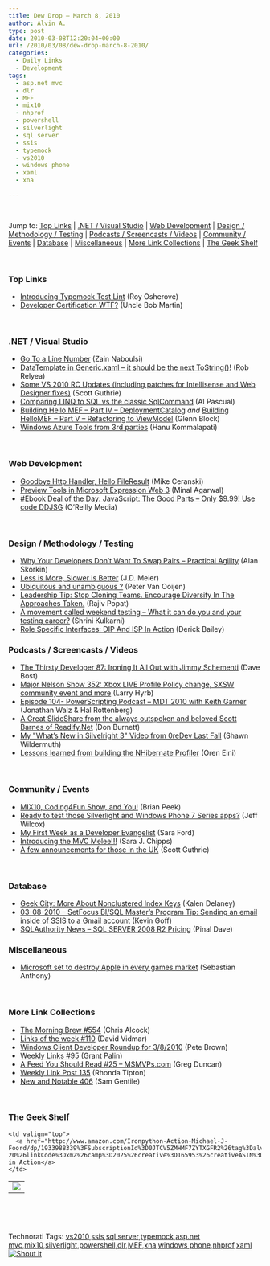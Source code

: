 ```yaml
---
title: Dew Drop – March 8, 2010
author: Alvin A.
type: post
date: 2010-03-08T12:20:04+00:00
url: /2010/03/08/dew-drop-march-8-2010/
categories:
  - Daily Links
  - Development
tags:
  - asp.net mvc
  - dlr
  - MEF
  - mix10
  - nhprof
  - powershell
  - silverlight
  - sql server
  - ssis
  - typemock
  - vs2010
  - windows phone
  - xaml
  - xna

---
```

&#160;

Jump to: [Top Links][1] | [.NET / Visual Studio][2] | [Web Development][3] | [Design / Methodology / Testing][4] | [Podcasts / Screencasts / Videos][5] | [Community / Events][6] | [Database][7] | [Miscellaneous][8] | [More Link Collections][9] | [The Geek Shelf][10] 

&#160;

### <a name="top"></a>Top Links

  * [Introducing Typemock Test Lint][11] (Roy Osherove)
  * [Developer Certification WTF?][12] (Uncle Bob Martin)

&#160;

### <a name="dotnet"></a>.NET / Visual Studio

  * [Go To a Line Number][13] (Zain Naboulsi)
  * [DataTemplate in Generic.xaml – it should be the next ToString()!][14] (Rob Relyea)
  * [Some VS 2010 RC Updates (including patches for Intellisense and Web Designer fixes)][15] (Scott Guthrie)
  * [Comparing LINQ to SQL vs the classic SqlCommand][16] (Al Pascual)
  * [Building Hello MEF – Part IV – DeploymentCatalog][17] _and_&#160;[Building HelloMEF – Part V – Refactoring to ViewModel][18] (Glenn Block)
  * [Windows Azure Tools from 3rd parties][19] (Hanu Kommalapati)

&#160;

### <a name="web"></a>Web Development

  * [Goodbye Http Handler, Hello FileResult][20] (Mike Ceranski)
  * [Preview Tools in Microsoft Expression Web 3][21] (Minal Agarwal)
  * [#Ebook Deal of the Day: JavaScript: The Good Parts &#8211; Only $9.99! Use code DDJSG][22] (O&#8217;Reilly Media)

&#160;

### <a name="design"></a>Design / Methodology / Testing

  * [Why Your Developers Don’t Want To Swap Pairs – Practical Agility][23] (Alan Skorkin)
  * [Less is More, Slower is Better][24] (J.D. Meier)
  * [Ubiquitous and unambiguous ?][25] (Peter Van Ooijen)
  * [Leadership Tip: Stop Cloning Teams. Encourage Diversity In The Approaches Taken.][26] (Rajiv Popat)
  * [A movement called weekend testing – What it can do you and your testing career?][27] (Shrini Kulkarni)
  * [Role Specific Interfaces: DIP And ISP In Action][28] (Derick Bailey)

<a name="silverlight"></a>

### <a name="podcasts"></a>Podcasts / Screencasts / Videos

  * [The Thirsty Developer 87: Ironing It All Out with Jimmy Schementi][29] (Dave Bost)
  * [Major Nelson Show 352: Xbox LIVE Profile Policy change, SXSW community event and more][30] (Larry Hyrb)
  * [Episode 104- PowerScripting Podcast &#8211; MDT 2010 with Keith Garner][31] (Jonathan Walz & Hal Rottenberg)
  * [A Great SlideShare from the always outspoken and beloved Scott Barnes of Readify.Net][32] (Don Burnett)
  * [My "What&#8217;s New in Silvelright 3" Video from 0reDev Last Fall][33] (Shawn Wildermuth)
  * [Lessons learned from building the NHibernate Profiler][34] (Oren Eini)

&#160;

### <a name="events"></a>Community / Events

  * [MIX10, Coding4Fun Show, and You!][35] (Brian Peek)
  * [Ready to test those Silverlight and Windows Phone 7 Series apps?][36] (Jeff Wilcox)
  * [My First Week as a Developer Evangelist][37] (Sara Ford)
  * [Introducing the MVC Melee!!!][38] (Sara J. Chipps)
  * [A few announcements for those in the UK][39] (Scott Guthrie)

&#160;

### <a name="db"></a>Database

  * [Geek City: More About Nonclustered Index Keys][40] (Kalen Delaney)
  * [03-08-2010 &#8211; SetFocus BI/SQL Master&#8217;s Program Tip: Sending an email inside of SSIS to a Gmail account][41] (Kevin Goff)
  * [SQLAuthority News – SQL SERVER 2008 R2 Pricing][42] (Pinal Dave)

<a name="sp"></a>

### <a name="misc"></a>Miscellaneous

  * [Microsoft set to destroy Apple in every games market][43] (Sebastian Anthony)

&#160;

### <a name="links"></a>More Link Collections

  * [The Morning Brew #554][44] (Chris Alcock)
  * [Links of the week #110][45] (David Vidmar)
  * [Windows Client Developer Roundup for 3/8/2010][46] (Pete Brown)
  * [Weekly Links #95][47] (Grant Palin)
  * [A Feed You Should Read #25 – MSMVPs.com][48] (Greg Duncan)
  * [Weekly Link Post 135][49] (Rhonda Tipton)
  * [New and Notable 406][50] (Sam Gentile)

&#160;

### <a name="shelf"></a>The Geek Shelf

<table border="0" cellspacing="0" cellpadding="0">
  <tr>
    <td>
      <img data-recalc-dims="1" decoding="async" src="https://i0.wp.com/ecx.images-amazon.com/images/I/51cjWFbW5pL._SL160_.jpg?w=660" />
    </td>
    
    <td valign="top">
      <a href="http://www.amazon.com/Ironpython-Action-Michael-J-Foord/dp/1933988339%3FSubscriptionId%3D0JTCV5ZMHMF7ZYTXGFR2%26tag%3Dalvinashcraft-20%26linkCode%3Dxm2%26camp%3D2025%26creative%3D165953%26creativeASIN%3D1933988339">Ironpython in Action</a>
    </td>
  </tr>
</table>

&#160;

<div style="padding-bottom: 0px; margin: 0px; padding-left: 0px; padding-right: 0px; display: inline; float: none; padding-top: 0px" id="scid:C16BAC14-9A3D-4c50-9394-FBFEF7A93539:659cdc47-d2a8-46db-98b0-04d417158d3c" class="wlWriterSmartContent">
  <!--dotnetkickit-->
</div>

&#160;

<div style="padding-bottom: 0px; margin: 0px; padding-left: 0px; padding-right: 0px; display: inline; float: none; padding-top: 0px" id="scid:0767317B-992E-4b12-91E0-4F059A8CECA8:c05fe65b-5e4c-46ad-a071-e6bc8befd4bf" class="wlWriterSmartContent">
  Technorati Tags: <a href="http://technorati.com/tags/vs2010" rel="tag">vs2010</a>,<a href="http://technorati.com/tags/ssis" rel="tag">ssis</a>,<a href="http://technorati.com/tags/sql+server" rel="tag">sql server</a>,<a href="http://technorati.com/tags/typemock" rel="tag">typemock</a>,<a href="http://technorati.com/tags/asp.net+mvc" rel="tag">asp.net mvc</a>,<a href="http://technorati.com/tags/mix10" rel="tag">mix10</a>,<a href="http://technorati.com/tags/silverlight" rel="tag">silverlight</a>,<a href="http://technorati.com/tags/powershell" rel="tag">powershell</a>,<a href="http://technorati.com/tags/dlr" rel="tag">dlr</a>,<a href="http://technorati.com/tags/MEF" rel="tag">MEF</a>,<a href="http://technorati.com/tags/xna" rel="tag">xna</a>,<a href="http://technorati.com/tags/windows+phone" rel="tag">windows phone</a>,<a href="http://technorati.com/tags/nhprof" rel="tag">nhprof</a>,<a href="http://technorati.com/tags/xaml" rel="tag">xaml</a>
</div>

<div class="wlWriterHeaderFooter" style="margin:0px; padding:0px 0px 0px 0px;">
  <div class="shoutIt">
    <a rev="vote-for" href="http://dotnetshoutout.com/Submit?url=http%3a%2f%2fwww.alvinashcraft.com%2f2010%2f03%2f08%2fdew-drop-march-8-2010%2f&title=Dew+Drop+-+March+8%2c+2010"><img decoding="async" alt="Shout it" src="http://dotnetshoutout.com/image.axd?url=https://morningdew-bpc6g3a0fgaxdxcu.eastus2-01.azurewebsites.net/2010/03/08/dew-drop-march-8-2010/" style="border:0px" /></a>
  </div>
</div>

 [1]: https://morningdew-bpc6g3a0fgaxdxcu.eastus2-01.azurewebsites.net/#top
 [2]: https://morningdew-bpc6g3a0fgaxdxcu.eastus2-01.azurewebsites.net/#dotnet
 [3]: https://morningdew-bpc6g3a0fgaxdxcu.eastus2-01.azurewebsites.net/#web
 [4]: https://morningdew-bpc6g3a0fgaxdxcu.eastus2-01.azurewebsites.net/#design
 [5]: https://morningdew-bpc6g3a0fgaxdxcu.eastus2-01.azurewebsites.net/#podcasts
 [6]: https://morningdew-bpc6g3a0fgaxdxcu.eastus2-01.azurewebsites.net/#events
 [7]: https://morningdew-bpc6g3a0fgaxdxcu.eastus2-01.azurewebsites.net/#db
 [8]: https://morningdew-bpc6g3a0fgaxdxcu.eastus2-01.azurewebsites.net/#misc
 [9]: https://morningdew-bpc6g3a0fgaxdxcu.eastus2-01.azurewebsites.net/#links
 [10]: https://morningdew-bpc6g3a0fgaxdxcu.eastus2-01.azurewebsites.net/#shelf
 [11]: http://feedproxy.google.com/~r/Iserializable/~3/IRxtCIs-Qj0/introducing-typemock-test-lint.aspx
 [12]: http://blog.objectmentor.com/articles/2010/03/07/developer-certification-wtf
 [13]: http://feedproxy.google.com/~r/zainnab/~3/rwj7qOsSvtQ/go-to-a-line-number-vstipedit0026.aspx
 [14]: http://blogs.windowsclient.net/rob_relyea/archive/2010/03/07/datatemplate-in-generic-xaml-it-should-be-the-next-tostring.aspx
 [15]: http://weblogs.asp.net/scottgu/archive/2010/03/08/some-vs-2010-rc-updates-including-patches-for-intellisense-and-web-designer-fixes.aspx
 [16]: http://weblogs.asp.net/albertpascual/archive/2010/03/07/comparing-linq-to-sql-vs-the-classic-sqlcommand.aspx
 [17]: http://feedproxy.google.com/~r/MyTechnobabble/~3/NE3_7fvsG48/building-hello-mef-part-iv-deploymentcatalog.aspx
 [18]: http://codebetter.com/blogs/glenn.block/archive/2010/03/07/building-hellomef-part-v-refactoring-to-viewmodel.aspx
 [19]: http://blogs.msdn.com/hanuk/archive/2010/03/07/windows-azure-tools-from-3rd-parties.aspx
 [20]: http://feedproxy.google.com/~r/codecapers/~3/SmP7fNJy-BI/post.aspx
 [21]: http://feedproxy.google.com/~r/netCurryRecentArticles/~3/4WH0FwT7rks/ShowArticle.aspx
 [22]: http://feeds.oreilly.com/~r/oreilly/news/~3/6vBKT3OXYtQ/
 [23]: http://www.skorks.com/2010/03/why-your-developers-dont-want-to-swap-pairs-practical-agility/
 [24]: http://feedproxy.google.com/~r/SourcesOfInsight/~3/U5C8gza1mM8/
 [25]: http://codebetter.com/blogs/peter.van.ooijen/archive/2010/03/07/ubiquitous-and-unambiguous.aspx
 [26]: http://www.thousandtyone.com/blog/LeadershipTipStopCloningTeamsEncourageDiversityInTheApproachesTaken.aspx
 [27]: http://shrinik.blogspot.com/2010/03/movement-called-weekend-testing-what-it.html
 [28]: http://feedproxy.google.com/~r/LosTechies/~3/kCBLkm9zWGM/role-specific-interfaces-dip-and-isp-in-action.aspx
 [29]: http://feedproxy.google.com/~r/ThirstyDeveloperPodcast/~3/oOC78a-2LuM/TheThirstyDeveloper87IroningItAllOutWithJimmySchementi.aspx
 [30]: http://feedproxy.google.com/~r/MajorNelsonblogcast/~3/Euzl9sQDbCE/show-352-xbox-live-profile-policy-change-sxsw-and-more.aspx
 [31]: http://feedproxy.google.com/~r/Powerscripting/~3/CtktHJPHuvk/index.php
 [32]: http://feedproxy.google.com/~r/d4dotnet/~3/8ZX-hMv0gPk/post.aspx
 [33]: http://wildermuth.com/2010/03/07/My_What_s_New_in_Silvelright_3_Video_from_0reDev_Last_Fall
 [34]: http://feedproxy.google.com/~r/AyendeRahien/~3/bY8ISKqaSmo/lessons-learned-from-building-the-nhibernate-profiler.aspx
 [35]: http://feedproxy.google.com/~r/BrianPeek/~3/Y4lsGjSSkMk/mix10-coding4fun-show-and-you.aspx
 [36]: http://www.jeff.wilcox.name/2010/03/mix10-cl59-intro/
 [37]: http://blogs.msdn.com/saraford/archive/2010/03/07/my-first-week-as-a-developer-evangelist.aspx
 [38]: http://girldeveloper.com/events/introducing-the-mvc-melee/
 [39]: http://weblogs.asp.net/scottgu/archive/2010/03/07/a-few-announcements-for-those-in-the-uk.aspx
 [40]: http://sqlblog.com/blogs/kalen_delaney/archive/2010/03/07/more-about-nonclustered-index-keys.aspx
 [41]: http://kevin_s_goff.typepad.com/kevin_s_goff_weblog/2010/03/03082010-setfocus-bisql-masters-program-tip-sending-an-email-inside-of-ssis-to-a-gmail-account.html
 [42]: http://blog.sqlauthority.com/2010/03/08/sql-server-2008-r2-pricing/
 [43]: http://www.pheedcontent.com/click.phdo?i=3b8553e0689607f15b994cd407eb127a
 [44]: http://feedproxy.google.com/~r/ReflectivePerspective/~3/sgmL8VQ3yuQ/
 [45]: http://feeds.vidmar.net/~r/BiteMyBytes/~3/9M_EoZJ18r0/links-of-the-week-110.aspx
 [46]: http://feedproxy.google.com/~r/PeteBrown/~3/qj4nfWuOAak/windows-client-developer-roundup-for-3-8-2010
 [47]: http://grantpalin.com/2010/03/07/weekly-links-95/
 [48]: http://coolthingoftheday.blogspot.com/2010/03/feed-you-should-read-25-msmvpscom.html
 [49]: http://rhondatipton.net/2010/03/07/weekly-link-post-135/
 [50]: http://feedproxy.google.com/~r/SamGentile/~3/DUFkkJeh-1U/